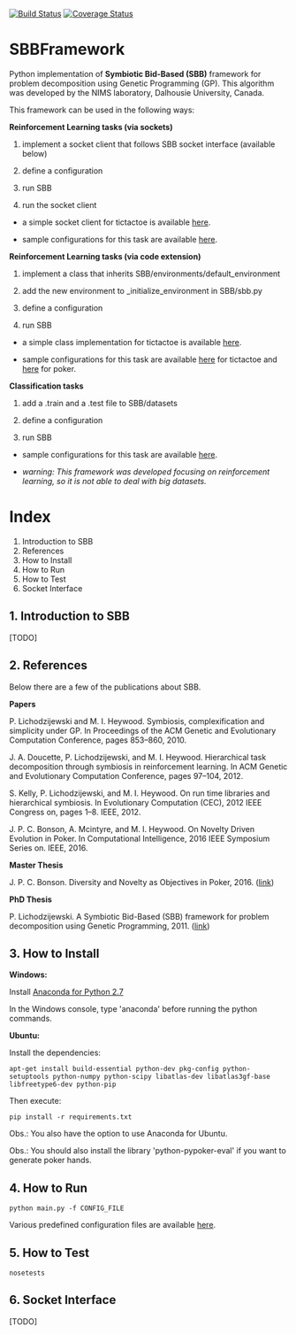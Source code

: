 [![Build Status](https://travis-ci.org/jpbonson/SBBFramework.svg?branch=master)](https://travis-ci.org/jpbonson/SBBFramework) [![Coverage Status](https://coveralls.io/repos/github/jpbonson/SBBFramework/badge.svg?branch=master)](https://coveralls.io/github/jpbonson/SBBFramework?branch=master)

# SBBFramework
Python implementation of **Symbiotic Bid-Based (SBB)** framework for problem decomposition using Genetic Programming (GP). This algorithm was developed by the NIMS laboratory, Dalhousie University, Canada.

This framework can be used in the following ways:

**Reinforcement Learning tasks (via sockets)**

1. implement a socket client that follows SBB socket interface (available below)

2. define a configuration

3. run SBB

4. run the socket client

- a simple socket client for tictactoe is available [here](https://github.com/jpbonson/SBBFramework/blob/master/SBB/tests/system_tests/tictactoe_game.py).

- sample configurations for this task are available [here](https://github.com/jpbonson/SBBFramework/tree/master/SBB/configs/sockets).

**Reinforcement Learning tasks (via code extension)**

1. implement a class that inherits SBB/environments/default_environment

2. add the new environment to _initialize_environment in SBB/sbb.py

3. define a configuration

4. run SBB

- a simple class implementation for tictactoe is available [here](https://github.com/jpbonson/SBBFramework/blob/master/SBB/environments/reinforcement/tictactoe/tictactoe_environment.py).

- sample configurations for this task are available [here](https://github.com/jpbonson/SBBFramework/tree/master/SBB/configs/tictactoe) for tictactoe and [here](https://github.com/jpbonson/SBBFramework/tree/master/SBB/configs/poker) for poker.

**Classification tasks**

1. add a .train and a .test file to SBB/datasets

2. define a configuration

3. run SBB

- sample configurations for this task are available [here](https://github.com/jpbonson/SBBFramework/tree/master/SBB/configs/classification).

- *warning: This framework was developed focusing on reinforcement learning, so it is not able to deal with big datasets.*


# Index
1. Introduction to SBB
2. References
3. How to Install
4. How to Run
5. How to Test
6. Socket Interface

## 1. Introduction to SBB
[TODO]

## 2. References

Below there are a few of the publications about SBB.

**Papers**

P. Lichodzijewski and M. I. Heywood. Symbiosis, complexification and simplicity under GP. In Proceedings of the ACM Genetic and Evolutionary Computation Conference, pages 853–860, 2010.

J. A. Doucette, P. Lichodzijewski, and M. I. Heywood. Hierarchical task decomposition through symbiosis in reinforcement learning. In ACM Genetic and Evolutionary Computation Conference, pages 97–104, 2012.

S. Kelly, P. Lichodzijewski, and M. I. Heywood. On run time libraries and hierarchical symbiosis. In Evolutionary Computation (CEC), 2012 IEEE Congress on, pages 1–8. IEEE, 2012.

J. P. C. Bonson, A. Mcintyre, and M. I. Heywood. On Novelty Driven Evolution in Poker. In Computational Intelligence, 2016 IEEE Symposium Series on. IEEE, 2016.

**Master Thesis**

J. P. C. Bonson. Diversity and Novelty as Objectives in Poker, 2016. ([link](http://web.cs.dal.ca/~mheywood/Thesis/JPCBonson.pdf))

**PhD Thesis**

P. Lichodzijewski. A Symbiotic Bid-Based (SBB) framework for problem decomposition using Genetic Programming, 2011. ([link](http://web.cs.dal.ca/~mheywood/Thesis/PLichodzijewski.pdf))

## 3. How to Install

**Windows:**

Install [Anaconda for Python 2.7](http://continuum.io/downloads)

In the Windows console, type 'anaconda' before running the python commands.

**Ubuntu:**

Install the dependencies:
```
apt-get install build-essential python-dev pkg-config python-setuptools python-numpy python-scipy libatlas-dev libatlas3gf-base libfreetype6-dev python-pip
```

Then execute:
```
pip install -r requirements.txt
```
Obs.: You also have the option to use Anaconda for Ubuntu.

Obs.: You should also install the library 'python-pypoker-eval' if you want to generate poker hands.

## 4. How to Run

```
python main.py -f CONFIG_FILE
```

Various predefined configuration files are available [here](https://github.com/jpbonson/SBBFramework/tree/master/SBB/configs).

## 5. How to Test

```
nosetests
```

## 6. Socket Interface

[TODO]
